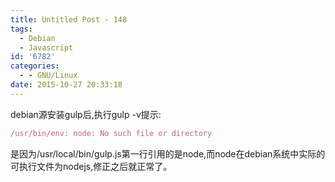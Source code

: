 ```yaml
---
title: Untitled Post - 148
tags:
  - Debian
  - Javascript
id: '6782'
categories:
  - - GNU/Linux
date: 2015-10-27 20:33:18
---
```


debian源安装gulp后,执行gulp -v提示:
```js
/usr/bin/env: node: No such file or directory
```
是因为/usr/local/bin/gulp.js第一行引用的是node,而node在debian系统中实际的可执行文件为nodejs,修正之后就正常了。